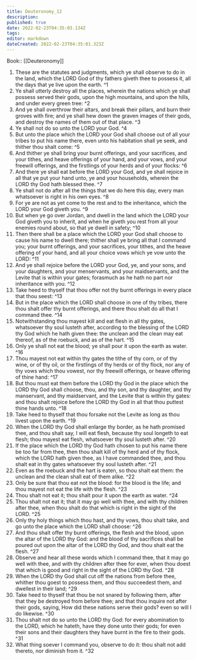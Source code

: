 ```yaml
---
title: Deuteronomy_12
description: 
published: true
date: 2022-02-23T04:35:03.134Z
tags: 
editor: markdown
dateCreated: 2022-02-23T04:35:01.323Z
---
```


 Book:: [[Deuteronomy]]
 1. These are the statutes and judgments, which ye shall observe to do in the land, which the LORD God of thy fathers giveth thee to possess it, all the days that ye live upon the earth. ^1
 2. Ye shall utterly destroy all the places, wherein the nations which ye shall possess served their gods, upon the high mountains, and upon the hills, and under every green tree: ^2
 3. And ye shall overthrow their altars, and break their pillars, and burn their groves with fire; and ye shall hew down the graven images of their gods, and destroy the names of them out of that place. ^3
 4. Ye shall not do so unto the LORD your God. ^4
 5. But unto the place which the LORD your God shall choose out of all your tribes to put his name there, even unto his habitation shall ye seek, and thither thou shalt come: ^5
 6. And thither ye shall bring your burnt offerings, and your sacrifices, and your tithes, and heave offerings of your hand, and your vows, and your freewill offerings, and the firstlings of your herds and of your flocks: ^6
 7. And there ye shall eat before the LORD your God, and ye shall rejoice in all that ye put your hand unto, ye and your households, wherein the LORD thy God hath blessed thee. ^7
 8. Ye shall not do after all the things that we do here this day, every man whatsoever is right in his own eyes. ^8
 9. For ye are not as yet come to the rest and to the inheritance, which the LORD your God giveth you. ^9
 10. But when ye go over Jordan, and dwell in the land which the LORD your God giveth you to inherit, and when he giveth you rest from all your enemies round about, so that ye dwell in safety; ^10
 11. Then there shall be a place which the LORD your God shall choose to cause his name to dwell there; thither shall ye bring all that I command you; your burnt offerings, and your sacrifices, your tithes, and the heave offering of your hand, and all your choice vows which ye vow unto the LORD: ^11
 12. And ye shall rejoice before the LORD your God, ye, and your sons, and your daughters, and your menservants, and your maidservants, and the Levite that is within your gates; forasmuch as he hath no part nor inheritance with you. ^12
 13. Take heed to thyself that thou offer not thy burnt offerings in every place that thou seest: ^13
 14. But in the place which the LORD shall choose in one of thy tribes, there thou shalt offer thy burnt offerings, and there thou shalt do all that I command thee. ^14
 15. Notwithstanding thou mayest kill and eat flesh in all thy gates, whatsoever thy soul lusteth after, according to the blessing of the LORD thy God which he hath given thee: the unclean and the clean may eat thereof, as of the roebuck, and as of the hart. ^15
 16. Only ye shall not eat the blood; ye shall pour it upon the earth as water. ^16
 17. Thou mayest not eat within thy gates the tithe of thy corn, or of thy wine, or of thy oil, or the firstlings of thy herds or of thy flock, nor any of thy vows which thou vowest, nor thy freewill offerings, or heave offering of thine hand: ^17
 18. But thou must eat them before the LORD thy God in the place which the LORD thy God shall choose, thou, and thy son, and thy daughter, and thy manservant, and thy maidservant, and the Levite that is within thy gates: and thou shalt rejoice before the LORD thy God in all that thou puttest thine hands unto. ^18
 19. Take heed to thyself that thou forsake not the Levite as long as thou livest upon the earth. ^19
 20. When the LORD thy God shall enlarge thy border, as he hath promised thee, and thou shalt say, I will eat flesh, because thy soul longeth to eat flesh; thou mayest eat flesh, whatsoever thy soul lusteth after. ^20
 21. If the place which the LORD thy God hath chosen to put his name there be too far from thee, then thou shalt kill of thy herd and of thy flock, which the LORD hath given thee, as I have commanded thee, and thou shalt eat in thy gates whatsoever thy soul lusteth after. ^21
 22. Even as the roebuck and the hart is eaten, so thou shalt eat them: the unclean and the clean shall eat of them alike. ^22
 23. Only be sure that thou eat not the blood: for the blood is the life; and thou mayest not eat the life with the flesh. ^23
 24. Thou shalt not eat it; thou shalt pour it upon the earth as water. ^24
 25. Thou shalt not eat it; that it may go well with thee, and with thy children after thee, when thou shalt do that which is right in the sight of the LORD. ^25
 26. Only thy holy things which thou hast, and thy vows, thou shalt take, and go unto the place which the LORD shall choose: ^26
 27. And thou shalt offer thy burnt offerings, the flesh and the blood, upon the altar of the LORD thy God: and the blood of thy sacrifices shall be poured out upon the altar of the LORD thy God, and thou shalt eat the flesh. ^27
 28. Observe and hear all these words which I command thee, that it may go well with thee, and with thy children after thee for ever, when thou doest that which is good and right in the sight of the LORD thy God. ^28
 29. When the LORD thy God shall cut off the nations from before thee, whither thou goest to possess them, and thou succeedest them, and dwellest in their land; ^29
 30. Take heed to thyself that thou be not snared by following them, after that they be destroyed from before thee; and that thou inquire not after their gods, saying, How did these nations serve their gods? even so will I do likewise. ^30
 31. Thou shalt not do so unto the LORD thy God: for every abomination to the LORD, which he hateth, have they done unto their gods; for even their sons and their daughters they have burnt in the fire to their gods. ^31
 32. What thing soever I command you, observe to do it: thou shalt not add thereto, nor diminish from it. ^32
